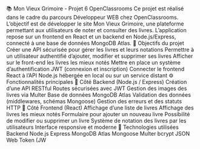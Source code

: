 📚 Mon Vieux Grimoire - Projet 6 OpenClassrooms
Ce projet est réalisé dans le cadre du parcours Développeur WEB chez OpenClassrooms.
L’objectif est de développer le site Mon Vieux Grimoire, une plateforme permettant aux utilisateurs de noter et consulter des livres.
L’application repose sur un frontend en React et un backend en Node.js/Express, connecté à une base de données MongoDB Atlas.
🎯 Objectifs du projet
Créer une API sécurisée pour gérer les livres et leurs notations
Permettre à un utilisateur authentifié d’ajouter, modifier et supprimer ses livres
Afficher sur le front-end les livres les mieux notés
Mettre en place un système d’authentification JWT (connexion et inscription)
Connecter le frontend React à l’API Node.js hébergée en local ou sur un service distant
⚙️ Fonctionnalités principales
🔹 Côté Backend (Node.js / Express)
Création d’une API RESTful
Routes sécurisées avec JWT
Gestion des images des livres via Multer
Base de données MongoDB Atlas
Validation des données (middlewares, schémas Mongoose)
Gestion des erreurs et des statuts HTTP
🔹 Côté Frontend (React)
Affichage d’une liste de livres
Affichage des livres les mieux notés
Formulaire pour ajouter un nouveau livre
Possibilité de modifier ou supprimer un livre
Système de notation des livres par les utilisateurs
Interface responsive et moderne
🚀 Technologies utilisées
Backend
Node.js
Express
MongoDB Atlas
Mongoose
Multer
bcrypt
JSON Web Token (JW

